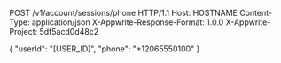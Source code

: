POST /v1/account/sessions/phone HTTP/1.1
Host: HOSTNAME
Content-Type: application/json
X-Appwrite-Response-Format: 1.0.0
X-Appwrite-Project: 5df5acd0d48c2

{
  "userId": "[USER_ID]",
  "phone": "+12065550100"
}
